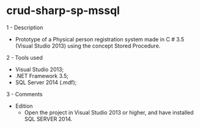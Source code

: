 # crud-sharp-sp-mssql

1 - Description

  - Prototype of a Physical person registration system made in C # 3.5 (Visual Studio 2013) using the concept
    Stored Procedure.

2 - Tools used

  - Visual Studio 2013;
  - .NET Framework 3.5;
  - SQL Server 2014 (.mdf);

3 - Comments

  - Edition
    - Open the project in Visual Studio 2013 or higher, and have installed SQL SERVER 2014.
